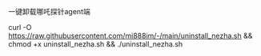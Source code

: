 一键卸载哪吒探针agent端

curl -O https://raw.githubusercontent.com/mi888im/-/main/uninstall_nezha.sh && chmod +x uninstall_nezha.sh && ./uninstall_nezha.sh
